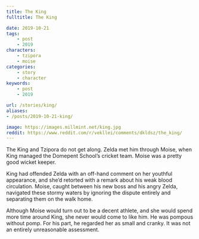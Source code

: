 ```yaml
---
title: The King
fulltitle: The King

date: 2019-10-21
tags:
    - post
    - 2019
characters:
    - tzipora
    - moise
categories:
    - story
    - character
keywords:
    - post
    - 2019

url: /stories/king/
aliases:
- /posts/2019-10-21-king/

image: https://images.millmint.net/king.jpg
reddit: https://www.reddit.com/r/vekllei/comments/dkldsz/the_king/
---
```


The King and Tzipora do not get along. Zelda met him through Moise, when King managed the Domepent School’s cricket team. Moise was a pretty good wicket keeper.

King had offended Zelda with an off-hand comment on her youthful appearance, and she’d retorted with a remark about his weak blood circulation. Moise, caught between his new boss and his angry Zelda, navigated these stormy waters by ignoring the dispute entirely and separating them on the walk home.

Although Moise would turn out to be a decent athlete, and she would spend more time around King, she never would come to like him. He was pompous without pomp. For his part, he regarded her as small and cranky. It was not an entirely unreasonable assessment.
